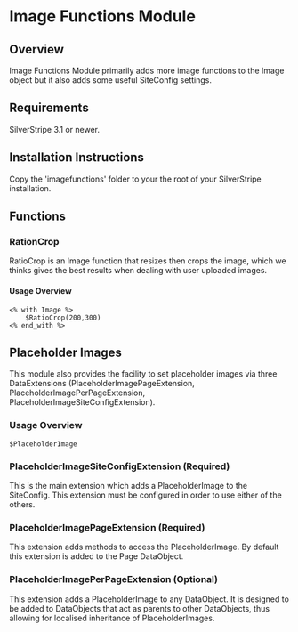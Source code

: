 # Image Functions Module

## Overview

Image Functions Module primarily adds more image functions to the Image object but it also adds some useful SiteConfig settings.

## Requirements

SilverStripe 3.1 or newer.

## Installation Instructions

Copy the 'imagefunctions' folder to your the root of your SilverStripe installation.

## Functions

### RationCrop

RatioCrop is an Image function that resizes then crops the image, which we thinks gives the best results when dealing with user uploaded images.

#### Usage Overview

	<% with Image %>
		$RatioCrop(200,300)
	<% end_with %>

## Placeholder Images

This module also provides the facility to set placeholder images via three DataExtensions (PlaceholderImagePageExtension, PlaceholderImagePerPageExtension, PlaceholderImageSiteConfigExtension).

### Usage Overview

	$PlaceholderImage

### PlaceholderImageSiteConfigExtension (Required)

This is the main extension which adds a PlaceholderImage to the SiteConfig. This extension must be configured in order to use either of the others.

### PlaceholderImagePageExtension (Required)

This extension adds methods to access the PlaceholderImage. By default this extension is added to the Page DataObject.

### PlaceholderImagePerPageExtension (Optional)

This extension adds a PlaceholderImage to any DataObject. It is designed to be added to DataObjects that act as parents to other DataObjects, thus allowing for localised inheritance of PlaceholderImages.
